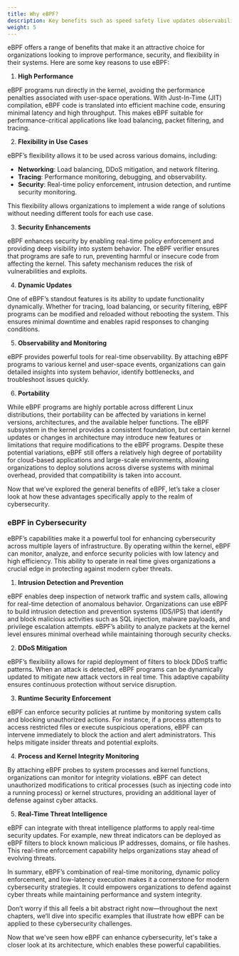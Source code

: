 ```yaml
---
title: Why eBPF?
description: Key benefits such as speed safety live updates observability and portability.
weight: 5
---
```


eBPF offers a range of benefits that make it an attractive choice for organizations looking to improve performance, security, and flexibility in their systems. Here are some key reasons to use eBPF:

1. **High Performance**

eBPF programs run directly in the kernel, avoiding the performance penalties associated with user-space operations. With Just-In-Time (JIT) compilation, eBPF code is translated into efficient machine code, ensuring minimal latency and high throughput. This makes eBPF suitable for performance-critical applications like load balancing, packet filtering, and tracing.

2. **Flexibility in Use Cases**

eBPF’s flexibility allows it to be used across various domains, including:
- **Networking**: Load balancing, DDoS mitigation, and network filtering.
- **Tracing**: Performance monitoring, debugging, and observability.
- **Security**: Real-time policy enforcement, intrusion detection, and runtime security monitoring.

This flexibility allows organizations to implement a wide range of solutions without needing different tools for each use case.

3. **Security Enhancements**

eBPF enhances security by enabling real-time policy enforcement and providing deep visibility into system behavior. The eBPF verifier ensures that programs are safe to run, preventing harmful or insecure code from affecting the kernel. This safety mechanism reduces the risk of vulnerabilities and exploits.

4. **Dynamic Updates**

One of eBPF’s standout features is its ability to update functionality dynamically. Whether for tracing, load balancing, or security filtering, eBPF programs can be modified and reloaded without rebooting the system. This ensures minimal downtime and enables rapid responses to changing conditions.

5. **Observability and Monitoring**

eBPF provides powerful tools for real-time observability. By attaching eBPF programs to various kernel and user-space events, organizations can gain detailed insights into system behavior, identify bottlenecks, and troubleshoot issues quickly.

6. **Portability**

While eBPF programs are highly portable across different Linux distributions, their portability can be affected by variations in kernel versions, architectures, and the available helper functions. The eBPF subsystem in the kernel provides a consistent foundation, but certain kernel updates or changes in architecture may introduce new features or limitations that require modifications to the eBPF programs. Despite these potential variations, eBPF still offers a relatively high degree of portability for cloud-based applications and large-scale environments, allowing organizations to deploy solutions across diverse systems with minimal overhead, provided that compatibility is taken into account.

Now that we’ve explored the general benefits of eBPF, let’s take a closer look at how these advantages specifically apply to the realm of cybersecurity.

### eBPF in Cybersecurity

eBPF’s capabilities make it a powerful tool for enhancing cybersecurity across multiple layers of infrastructure. By operating within the kernel, eBPF can monitor, analyze, and enforce security policies with low latency and high efficiency. This ability to operate in real time gives organizations a crucial edge in protecting against modern cyber threats.

1. **Intrusion Detection and Prevention**

eBPF enables deep inspection of network traffic and system calls, allowing for real-time detection of anomalous behavior. Organizations can use eBPF to build intrusion detection and prevention systems (IDS/IPS) that identify and block malicious activities such as SQL injection, malware payloads, and privilege escalation attempts. eBPF’s ability to analyze packets at the kernel level ensures minimal overhead while maintaining thorough security checks.

2. **DDoS Mitigation**

eBPF’s flexibility allows for rapid deployment of filters to block DDoS traffic patterns. When an attack is detected, eBPF programs can be dynamically updated to mitigate new attack vectors in real time. This adaptive capability ensures continuous protection without service disruption.

3. **Runtime Security Enforcement**

eBPF can enforce security policies at runtime by monitoring system calls and blocking unauthorized actions. For instance, if a process attempts to access restricted files or execute suspicious operations, eBPF can intervene immediately to block the action and alert administrators. This helps mitigate insider threats and potential exploits.

4. **Process and Kernel Integrity Monitoring**

By attaching eBPF probes to system processes and kernel functions, organizations can monitor for integrity violations. eBPF can detect unauthorized modifications to critical processes (such as injecting code into a running process) or kernel structures, providing an additional layer of defense against cyber attacks.

5. **Real-Time Threat Intelligence**

eBPF can integrate with threat intelligence platforms to apply real-time security updates. For example, new threat indicators can be deployed as eBPF filters to block known malicious IP addresses, domains, or file hashes. This real-time enforcement capability helps organizations stay ahead of evolving threats.

In summary, eBPF’s combination of real-time monitoring, dynamic policy enforcement, and low-latency execution makes it a cornerstone for modern cybersecurity strategies. It could empowers organizations to defend against cyber threats while maintaining performance and system integrity.

Don’t worry if this all feels a bit abstract right now—throughout the next chapters, we’ll dive into specific examples that illustrate how eBPF can be applied to these cybersecurity challenges.

Now that we've seen how eBPF can enhance cybersecurity, let's take a closer look at its architecture, which enables these powerful capabilities.
